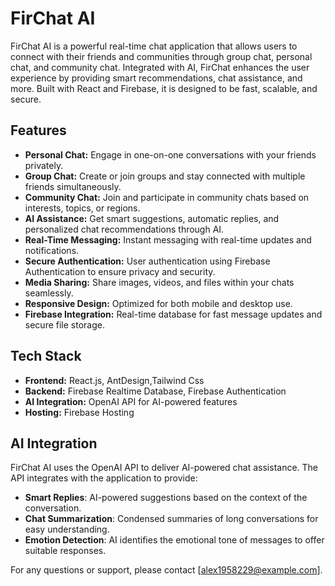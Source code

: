 
# **FirChat AI**

FirChat AI is a powerful real-time chat application that allows users to connect with their friends and communities through group chat, personal chat, and community chat. Integrated with AI, FirChat enhances the user experience by providing smart recommendations, chat assistance, and more. Built with React and Firebase, it is designed to be fast, scalable, and secure.


## **Features**

- **Personal Chat:** Engage in one-on-one conversations with your friends privately.
- **Group Chat:** Create or join groups and stay connected with multiple friends simultaneously.
- **Community Chat:** Join and participate in community chats based on interests, topics, or regions.
- **AI Assistance:** Get smart suggestions, automatic replies, and personalized chat recommendations through AI.
- **Real-Time Messaging:** Instant messaging with real-time updates and notifications.
- **Secure Authentication:** User authentication using Firebase Authentication to ensure privacy and security.
- **Media Sharing:** Share images, videos, and files within your chats seamlessly.
- **Responsive Design:** Optimized for both mobile and desktop use.
- **Firebase Integration:** Real-time database for fast message updates and secure file storage.

## **Tech Stack**

- **Frontend:** React.js, AntDesign,Tailwind Css
- **Backend:** Firebase Realtime Database, Firebase Authentication
- **AI Integration:** OpenAI API for AI-powered features
- **Hosting:** Firebase Hosting

## **AI Integration**

FirChat AI uses the OpenAI API to deliver AI-powered chat assistance. The API integrates with the application to provide:

- **Smart Replies**: AI-powered suggestions based on the context of the conversation.
- **Chat Summarization**: Condensed summaries of long conversations for easy understanding.
- **Emotion Detection**: AI identifies the emotional tone of messages to offer suitable responses.


For any questions or support, please contact [alex1958229@example.com].

